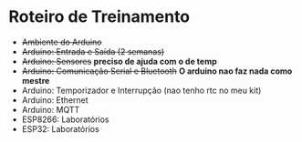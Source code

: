 # Roteiro de Treinamento
- ~~Ambiente do Arduino~~
- ~~Arduino: Entrada e Saída (2 semanas)~~  
- ~~Arduino: Sensores~~ **preciso de ajuda com o de temp** 
- ~~Arduino: Comunicação Serial e Bluetooth~~ **O arduino nao faz nada como mestre** 
- Arduino: Temporizador e Interrupção (nao tenho rtc no meu kit)
- Arduino: Ethernet
- Arduino: MQTT
- ESP8266: Laboratórios
- ESP32: Laboratórios
